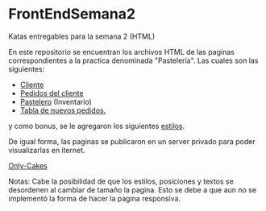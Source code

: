 # FrontEndSemana2

Katas entregables para la semana 2 (HTML)


En este repositorio se encuentran los archivos HTML de las paginas correspondientes a la practica denominada "Pastelería". Las cuales son las siguientes:

* [Cliente]()
* [Pedidos del cliente]()
* [Pastelero]() (Inventario)
* [Tabla de nuevos pedidos.]( "https://github.com/FranciscoGomezSKD/FrontEndSemana2/blob/main/pedidos_nuevos.html")

y como bonus, se le agregaron los siguientes [estilos]().

De igual forma, las paginas se publicaron en un server privado para poder visualizarlas en iternet.

[Only-Cakes]( "http://only-cakes.fgsoftwareengineering.url.ph/index.html")


Notas: Cabe la posibilidad de que los estilos, posiciones y textos se desordenen al cambiar de tamaño la pagina. Esto se debe a que aun no se implementó la forma de hacer la pagina responsiva.
